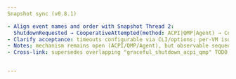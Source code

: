 ```yaml
---
Snapshot sync (v0.8.1)

- Align event names and order with Snapshot Thread 2:
  ShutdownRequested → CooperativeAttempted(method: ACPI|QMP|Agent) → CooperativeSucceeded | CooperativeTimedOut → Escalation(SIGTERM)? → Escalation(SIGKILL)? → ShutdownComplete(outcome: Graceful|Forced).
- Clarify acceptance: timeouts configurable via CLI/options; per‑VM isolation; events emitted to logs and JSON surfaces with stable fields; exit codes reflect Graceful vs Forced.
- Notes: mechanism remains open (ACPI/QMP/Agent), but observable sequence and bounded waits are required.
- Cross‑link: supersedes overlapping "graceful_shutdown_acpi_qmp" TODO; treat this as canonical for Thread 2.


---
```


